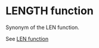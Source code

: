# LENGTH function<a name="r_LENGTH"></a>

Synonym of the LEN function\. 

See [LEN function](r_LEN.md) 